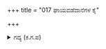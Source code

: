 +++
title = "017 ಘಾಯವಡೆದಾನೆಗಳ ಕೈ"

+++

<details><summary>ಗದ್ಯ (ಕ.ಗ.ಪ) </summary>

17. ಗಾಯಗೊಂಡ ಆನೆಗಳನ್ನು ,  ಕೈ ಮೈ ನೋಯುವಂತೆ ಕಾದಾಡಿದ ರಾಜಪುತ್ರರನ್ನು, ಆಯುಧದ ಮಳೆಗಳಲ್ಲಿ ನೆನೆದ ವೇಗವಾದ ಕುದುರೆಗಳನ್ನು, ಮೇಲಕ್ಕೆ ನೆಗೆದು ಬಳಲಿದ ರಥಗಳ ಸಮೂಹವನ್ನು, ವಿಶೇಷವಾಗಿ ಗಾಯಗೊಂಡ ನಾಯಕರನ್ನು ದ್ರೋಣನು ಕರೆಕರೆದು ಹುರಿದುಂಬಿಸಿ ಯುದ್ಧಕ್ಕೆ  ಕಳುಹಿಸಿದನು.
</details>
